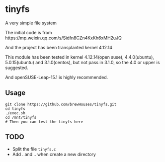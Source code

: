 # tinyfs

A very simple file system

The initial code is from https://mp.weixin.qq.com/s/Sidfn8CZn4KxKh6xMH2uJQ

And the project has been transplanted kernel 4.12.14

This module has been tested in kernel 4.12.14(open suse), 4.4.0(ubuntu), 5.0.15(ubuntu) and 3.1.0(centos), but not pass in 3.1.0, so the 4.0 or upper is suggested.

And openSUSE-Leap-15.1 is highly recommended.

## Usage

```shell
git clone https://github.com/brewHouses/tinyfs.git
cd tinyfs
./exec.sh
cd /mnt/tinyfs
# Then you can test the tinyfs here
```

## TODO
- Split the file `tinyfs.c`
- Add . and .. when create a new directory
